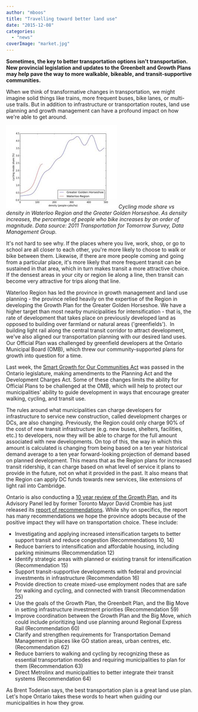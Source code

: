 ```yaml
---
author: "mboos"
title: "Travelling toward better land use"
date: "2015-12-08"
categories: 
  - "news"
coverImage: "market.jpg"
---
```


**Sometimes, the key to better transportation options isn't transportation. New provincial legislation and updates to the Greenbelt and Growth Plans may help pave the way to more walkable, bikeable, and transit-supportive communities.**

When we think of transformative changes in transportation, we might imagine solid things like trains, more frequent buses, bike lanes, or multi-use trails. But in addition to infrastructure or transportation routes, land use planning and growth management can have a profound impact on how we're able to get around.

[![](/images/12301639_10101418085842627_1158004252212004557_n-300x225.jpg "Cycling mode share vs density in Waterloo Region and the Greater Golden Horseshoe.")](/images/12301639_10101418085842627_1158004252212004557_n.jpg)
*Cycling mode share vs density in Waterloo Region and the Greater Golden Horseshoe. As density increases, the percentage of people who bike increases by an order of magnitude. Data source: 2011 Transportation for Tomorrow Survey, Data Management Group.*

It's not hard to see why. If the places where you live, work, shop, or go to school are all closer to each other, you're more likely to choose to walk or bike between them. Likewise, if there are more people coming and going from a particular place, it's more likely that more frequent transit can be sustained in that area, which in turn makes transit a more attractive choice. If the densest areas in your city or region lie along a line, then transit can become very attractive for trips along that line.

Waterloo Region has led the province in growth management and land use planning - the province relied heavily on the expertise of the Region in developing the Growth Plan for the Greater Golden Horseshoe. We have a higher target than most nearby municipalities for intensification - that is, the rate of development that takes place on previously developed land as opposed to building over farmland or natural areas ('greenfields').  In building light rail along the central transit corridor to attract development, we've also aligned our transportation planning with our desired land uses. Our Official Plan was challenged by greenfield developers at the Ontario Municipal Board (OMB), which threw our community-supported plans for growth into question for a time.

Last week, the [Smart Growth for Our Communities Act](https://news.ontario.ca/mah/en/2015/12/ontario-passes-legislation-to-promote-smart-community-growth.html) was passed in the Ontario legislature, making amendments to the Planning Act and the Development Charges Act. Some of these changes limits the ability for Official Plans to be challenged at the OMB, which will help to protect our municipalities' ability to guide development in ways that encourage greater walking, cycling, and transit use.

The rules around what municipalities can charge developers for infrastructure to service new construction, called development charges or DCs, are also changing. Previously, the Region could only charge 90% of the cost of new transit infrastructure (e.g. new buses, shelters, facilities, etc.) to developers, now they will be able to charge for the full amount associated with new developments. On top of this, the way in which this amount is calculated is changing from being based on a ten year historical demand average to a ten year forward-looking projection of demand based on planned development. This means that as the Region plans for increased transit ridership, it can charge based on what level of service it plans to provide in the future, not on what it provided in the past. It also means that the Region can apply DC funds towards new services, like extensions of light rail into Cambridge.

Ontario is also conducting a [10 year review of the Growth Plan](https://www.mah.gov.on.ca/Page10882.aspx), and its Advisory Panel led by former Toronto Mayor David Crombie has just released its [report of recommendations](https://www.mah.gov.on.ca/Asset11110.aspx?method=1). While shy on specifics, the report has many recommendations we hope the province adopts because of the positive impact they will have on transportation choice. These include:

- Investigating and applying increased intensification targets to better support transit and reduce congestion (Recommendations 10, 14)
- Reduce barriers to intensification and affordable housing, including parking minimums (Recommendation 12)
- Identify strategic areas with planned or existing transit for intensification (Recommendation 15)
- Support transit-supportive developments with federal and provincial investments in infrastructure (Recommendation 16)
- Provide direction to create mixed-use employment nodes that are safe for walking and cycling, and connected with transit (Recommendation 25)
- Use the goals of the Growth Plan, the Greenbelt Plan, and the Big Move in setting infrastructure investment priorities (Recommendation 59)
- Improve coordination between the Growth Plan and the Big Move, which could include prioritizing land use planning around Regional Express Rail (Recommendation 60)
- Clarify and strengthen requirements for Transportation Demand Management in places like GO station areas, urban centres, etc. (Recommendation 62)
- Reduce barriers to walking and cycling by recognizing these as essential transportation modes and requiring municipalities to plan for them (Recommendation 63)
- Direct Metrolinx and municipalities to better integrate their transit systems (Recommendation 64)

As Brent Toderian says, the best transportation plan is a great land use plan. Let's hope Ontario takes these words to heart when guiding our municipalities in how they grow.
